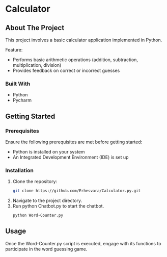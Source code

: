 # Calculator

## About The Project
This project involves a basic calculator application implemented in Python.

Feature:
* Performs basic arithmetic operations (addition, subtraction, multiplication, division)
* Provides feedback on correct or incorrect guesses

### Built With
* Python 
* Pycharm


## Getting Started

### Prerequisites
Ensure the following prerequisites are met before getting started:

* Python is installed on your system
* An Integrated Development Environment (IDE) is set up


### Installation

1. Clone the repository:
   ```sh
   git clone https://github.com/Erhesvara/Calculator.py.git
   ```
3. Navigate to the project directory.
4. Run python Chatbot.py to start the chatbot.
   ```sh
   python Word-Counter.py
   ```


## Usage
Once the Word-Counter.py script is executed, engage with its functions to participate in the word guessing game.
